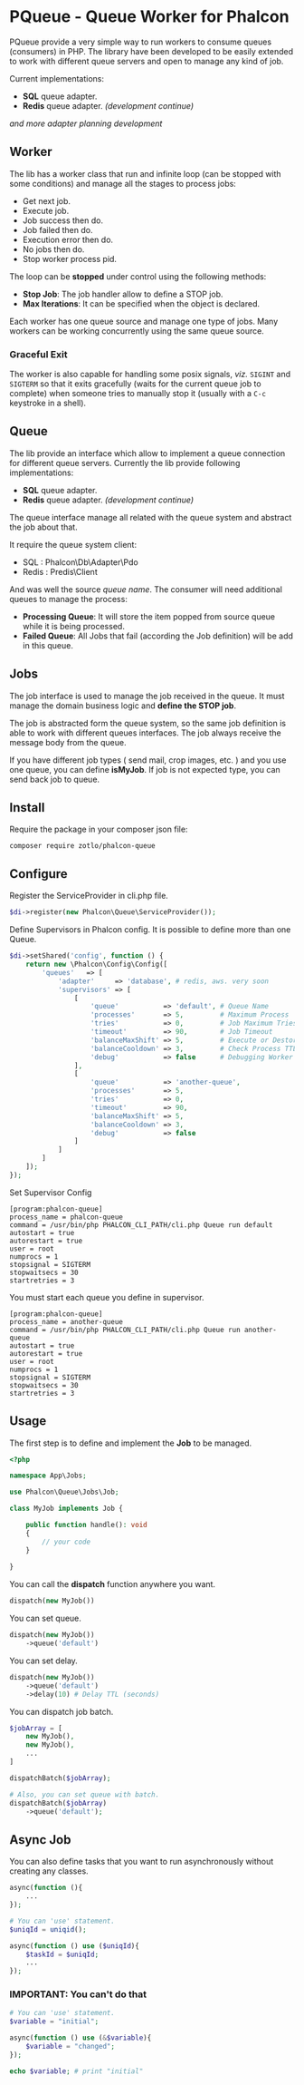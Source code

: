 PQueue - Queue Worker for Phalcon
======================================

PQueue provide a very simple way to run workers to consume queues (consumers) in PHP.
The library have been developed to be easily extended to work with different queue servers and
open to manage any kind of job.

Current implementations:

- **SQL** queue adapter.
- **Redis** queue adapter. _(development continue)_

_and more adapter planning development_

Worker
------

The lib has a worker class that run and infinite loop (can be stopped with some
conditions) and manage all the stages to process jobs:

- Get next job.
- Execute job.
- Job success then do.
- Job failed then do.
- Execution error then do.
- No jobs then do.
- Stop worker process pid.

The loop can be **stopped** under control using the following methods:

- **Stop Job**: The job handler allow to define a STOP job.
- **Max Iterations**: It can be specified when the object is declared.

Each worker has one queue source and manage one type of jobs. Many workers
can be working concurrently using the same queue source.

### Graceful Exit

The worker is also capable for handling some posix signals, *viz.* `SIGINT` and `SIGTERM` so
that it exits gracefully (waits for the current queue job to complete) when someone tries to
manually stop it (usually with a `C-c` keystroke in a shell).

Queue
-----

The lib provide an interface which allow to implement a queue connection for different queue
servers. Currently the lib provide following implementations:

- **SQL** queue adapter.
- **Redis** queue adapter. _(development continue)_

The queue interface manage all related with the queue system and abstract the job about that.

It require the queue system client:

- SQL : Phalcon\Db\Adapter\Pdo
- Redis : Predis\Client

And was well the source *queue name*. The consumer will need additional queues to manage the process:

- **Processing Queue**: It will store the item popped from source queue while it is being processed.
- **Failed Queue**: All Jobs that fail (according the Job definition) will be add in this queue.

Jobs
----

The job interface is used to manage the job received in the queue. It must manage the domain
business logic and **define the STOP job**.

The job is abstracted form the queue system, so the same job definition is able to work with
different queues interfaces. The job always receive the message body from the queue.

If you have different job types ( send mail, crop images, etc. ) and you use one queue, you can define **isMyJob**.
If job is not expected type, you can send back job to queue.

Install
-------

Require the package in your composer json file:

```
composer require zotlo/phalcon-queue
```

Configure
-----

Register the ServiceProvider in cli.php file.

```php
$di->register(new Phalcon\Queue\ServiceProvider());
```

Define Supervisors in Phalcon config. It is possible to define more than one Queue.

```php
$di->setShared('config', function () {
    return new \Phalcon\Config\Config([
        'queues'   => [
            'adapter'     => 'database', # redis, aws. very soon
            'supervisors' => [
                [
                    'queue'           => 'default', # Queue Name
                    'processes'       => 5,         # Maximum Process
                    'tries'           => 0,         # Job Maximum Tries
                    'timeout'         => 90,        # Job Timeout
                    'balanceMaxShift' => 5,         # Execute or Destory Process Count
                    'balanceCooldown' => 3,         # Check Process TTL (seconds)
                    'debug'           => false      # Debugging Worker
                ],
                [
                    'queue'           => 'another-queue',
                    'processes'       => 5,
                    'tries'           => 0,
                    'timeout'         => 90,
                    'balanceMaxShift' => 5,
                    'balanceCooldown' => 3,
                    'debug'           => false
                ]
            ]
        ]
    ]);
});
```

Set Supervisor Config

```
[program:phalcon-queue]
process_name = phalcon-queue
command = /usr/bin/php PHALCON_CLI_PATH/cli.php Queue run default
autostart = true
autorestart = true
user = root
numprocs = 1
stopsignal = SIGTERM
stopwaitsecs = 30
startretries = 3
```

You must start each queue you define in supervisor.

```
[program:phalcon-queue]
process_name = another-queue
command = /usr/bin/php PHALCON_CLI_PATH/cli.php Queue run another-queue
autostart = true
autorestart = true
user = root
numprocs = 1
stopsignal = SIGTERM
stopwaitsecs = 30
startretries = 3
```

Usage
-----

The first step is to define and implement the **Job** to be managed.

```php
<?php

namespace App\Jobs;

use Phalcon\Queue\Jobs\Job;

class MyJob implements Job {

    public function handle(): void 
    {
        // your code
    }
    
}
```

You can call the **dispatch** function anywhere you want.

```php
dispatch(new MyJob())
```

You can set queue.

```php
dispatch(new MyJob())
    ->queue('default')
```

You can set delay.

```php
dispatch(new MyJob())
    ->queue('default')
    ->delay(10) # Delay TTL (seconds)
```

You can dispatch job batch.

```php
$jobArray = [
    new MyJob(),
    new MyJob(),
    ...
]

dispatchBatch($jobArray);

# Also, you can set queue with batch.
dispatchBatch($jobArray)
    ->queue('default');
```

## Async Job

You can also define tasks that you want to run asynchronously without creating any classes.

```php
async(function (){
    ...
});

# You can 'use' statement.
$uniqId = uniqid();

async(function () use ($uniqId){
    $taskId = $uniqId;
    ...
});
```

### IMPORTANT: You can't do that

```php
# You can 'use' statement.
$variable = "initial";

async(function () use (&$variable){
    $variable = "changed";
});

echo $variable; # print "initial"
```